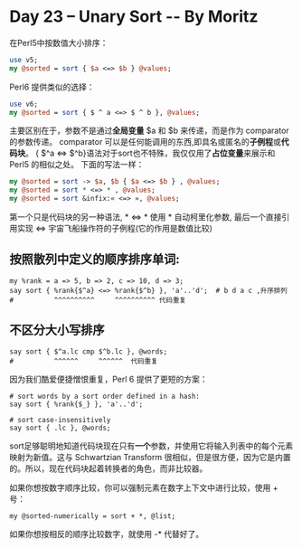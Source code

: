 # Day 23 – Unary Sort -- By   Moritz


在Perl5中按数值大小排序：
```perl
use v5;
my @sorted = sort { $a <=> $b } @values;
```
Perl6 提供类似的选择：
```perl
use v6;
my @sorted = sort { $ ^ a <=> $ ^ b }, @values;
```
主要区别在于，参数不是通过**全局变量** $a 和 $b 来传递，而是作为 comparator的参数传递。 comparator 可以是任何能调用的东西,即具名或匿名的**子例程**或**代码块**。 { $^a <=> $^b}语法对于sort也不特殊，我仅仅用了**占位变量**来展示和Perl5 的相似之处。 
下面的写法一样：
```perl
my @sorted = sort -> $a, $b { $a <=> $b } , @values;
my @sorted = sort * <=> * , @values;
my @sorted = sort &infix:« <=> », @values;
```

第一个只是代码块的另一种语法, * <=> * 使用 * 自动柯里化参数, 最后一个直接引用实现 <=> 宇宙飞船操作符的子例程(它的作用是数值比较)

## 按照散列中定义的顺序排序单词:
    my %rank = a => 5, b => 2, c => 10, d => 3;
    say sort { %rank{$^a} <=> %rank{$^b} }, 'a'..'d';  # b d a c ,升序排列
    #          ^^^^^^^^^^     ^^^^^^^^^^ 代码重复
 
## 不区分大小写排序
    say sort { $^a.lc cmp $^b.lc }, @words;
    #          ^^^^^^     ^^^^^^  代码重复

因为我们酷爱便捷憎恨重复，Perl 6 提供了更短的方案：

    # sort words by a sort order defined in a hash:
    say sort { %rank{$_} }, 'a'..'d';
     
    # sort case-insensitively
    say sort { .lc }, @words;

sort足够聪明地知道代码块现在只有**一个**参数，并使用它将输入列表中的每个元素映射为新值。这与 Schwartzian Transform 很相似，但是很方便，因为它是内置的。所以，现在代码块起着转换者的角色，而非比较器。

如果你想按数字顺序比较，你可以强制元素在数字上下文中进行比较，使用 + 号：

    my @sorted-numerically = sort + *, @list;
如果你想按相反的顺序比较数字，就使用 -* 代替好了。
